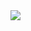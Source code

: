 <div style="display: flex; justify-content: space-between; align-items: center;">
  <a href="https://github.com/anuraghazra/github-readme-stats">
  <img src="https://github-readme-stats.vercel.app/api?username=Co9xs&count_private=true&show_icons=true" />
</a>
</div>

